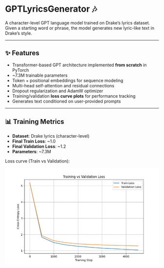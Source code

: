 # GPTLyricsGenerator 🎶

A character-level GPT language model trained on Drake’s lyrics dataset.  
Given a starting word or phrase, the model generates new lyric-like text in Drake’s style.  

---

## ✨ Features
- Transformer-based GPT architecture implemented **from scratch** in PyTorch  
- ~7.3M trainable parameters  
- Token + positional embeddings for sequence modeling  
- Multi-head self-attention and residual connections  
- Dropout regularization and AdamW optimizer  
- Training/validation **loss curve plots** for performance tracking  
- Generates text conditioned on user-provided prompts  

---

## 📊 Training Metrics
- **Dataset**: Drake lyrics (character-level)  
- **Final Train Loss**: ~1.0  
- **Final Validation Loss**: ~1.2  
- **Parameters**: ~7.3M  

Loss curve (Train vs Validation):

![Loss Curve](images/loss_curve.png)
